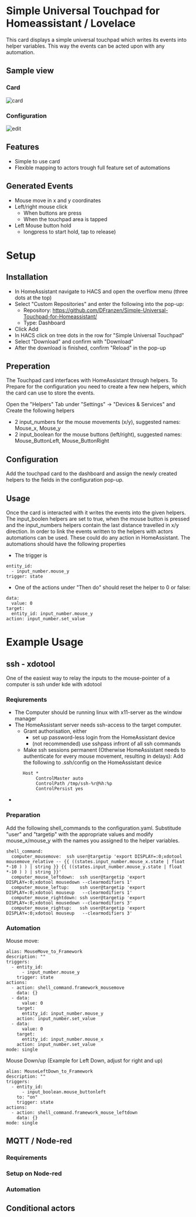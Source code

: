 # Simple Universal Touchpad for Homeassistant / Lovelace
This card displays a simple universal touchpad which writes its events into helper variables. This way the events can be acted upon with any automation.

## Sample view
### Card
![card](https://github.com/user-attachments/assets/793eecfe-1c6e-4898-ab20-1a30e0743871)
### Configuration
![edit](https://github.com/user-attachments/assets/3448b2f4-05cd-4bc6-9193-026b2cd87886)

## Features
- Simple to use card
- Flexible mapping to actors trough full feature set of automations

## Generated Events
- Mouse move in x and y coordinates
- Left/right mouse click
  - When buttons are press
  - When the touchpad area is tapped
- Left Mouse button hold
  - longpress to start hold, tap to release)


# Setup

## Installation
- In HomeAssistant navigate to HACS and open the overflow menu (three dots at the top)
- Select "Custom Repositories" and enter the following into the pop-up:
  - Repository: https://github.com/DFranzen/Simple-Universal-Touchpad-for-Homeassistant/
  - Type: Dashboard
- Click Add
- In HACS click on tree dots in the row for "Simple Universal Touchpad"
- Select "Download" and confirm with "Download"
- After the download is finished, confirm "Reload" in the pop-up

## Preperation
The Touchpad card interfaces with HomeAssistant through helpers.
To Prepare for the configuration you need to create a few new helpers, which the card can use to store the events.

Open the "Helpers" Tab under "Settings" -> "Devices & Services" and Create the following helpers
- 2 input_numbers for the mouse movements (x/y), suggested names: Mouse_x, Mouse_y
- 2 input_boolean for the mouse buttons (left/right), suggested names: Mouse_ButtonLeft, Mouse_ButtonRight

## Configuration
Add the touchpad card to the dashboard and assign the newly created helpers to the fields in the configuration pop-up.

## Usage
Once the card is interacted with it writes the events into the given helpers. The input_boolen helpers are set to true, when the mouse button is pressed and the input_numbers helpers contain the last distance travelled in x/y direction.
In order to link the events written to the helpers with actors automations can be used. These could do any action in HomeAssistant. The automations should have the following properties
- The trigger is
```
entity_id:
  - input_number.mouse_y
trigger: state
```

- One of the actions under "Then do" should reset the helper to 0 or false:
```
data:
  value: 0
target:
  entity_id: input_number.mouse_y
action: input_number.set_value
```

# Example Usage
## ssh - xdotool
One of the easiest way to relay the inputs to the mouse-pointer of a computer is ssh under kde with xdotool

### Reqiurements
- The Computer should be running linux with x11-server as the window manager
- The HomeAssistant server needs ssh-access to the target computer.
  - Grant authorisation, either
    - set up password-less login from the HomeAssistant device
    - (not recommended) use sshpass infront of all ssh commands
  - Make ssh sessions permanent (Otherwise HomeAssistant needs to authenticate for every mouse movement, resulting in delays):
  Add the following to .ssh/config on the HomeAssistant device
  ```
     Host *
          ControlMaster auto
     	  ControlPath /tmp/ssh-%r@%h:%p
     	  ControlPersist yes
  ```
- 

### Preparation
Add the following shell_commands to the configuration.yaml. Substitude "user" and "targetip" with the appropriate values and modify mouse_x/mouse_y with the names you assigned to the helper variables.
```
shell_command:
  computer_mousemove:  ssh user@targetip 'export DISPLAY=:0;xdotool mousemove_relative -- {{ ((states.input_number.mouse_x.state | float *-10 ) ) | string }} {{ ((states.input_number.mouse_y.state | float *-10 ) ) | string }}'  
  computer_mouse_leftdown:  ssh user@targetip 'export DISPLAY=:0;xdotool mousedown --clearmodifiers 1'
  computer_mouse_leftup:    ssh user@targetip 'export DISPLAY=:0;xdotool mouseup   --clearmodifiers 1'
  computer_mouse_rightdown: ssh user@targetip 'export DISPLAY=:0;xdotool mousedown --clearmodifiers 3'
  computer_mouse_rightup:   ssh user@targetip 'export DISPLAY=:0;xdotool mouseup   --clearmodifiers 3'  
```

### Automation
Mouse move:
```
alias: MouseMove_to_Framework
description: ""
triggers:
  - entity_id:
      - input_number.mouse_y
    trigger: state
actions:
  - action: shell_command.framework_mousemove
    data: {}
  - data:
      value: 0
    target:
      entity_id: input_number.mouse_y
    action: input_number.set_value
  - data:
      value: 0
    target:
      entity_id: input_number.mouse_x
    action: input_number.set_value
mode: single
```

Mouse Down/up (Example for Left Down, adjust for right and up)
```
alias: MouseLeftDown_to_Framework
description: ""
triggers:
  - entity_id:
      - input_boolean.mouse_buttonleft
    to: "on"
    trigger: state
actions:
  - action: shell_command.framework_mouse_leftdown
    data: {}
mode: single
```

## MQTT / Node-red

### Requirements

### Setup on Node-red

### Automation

## Conditional actors
